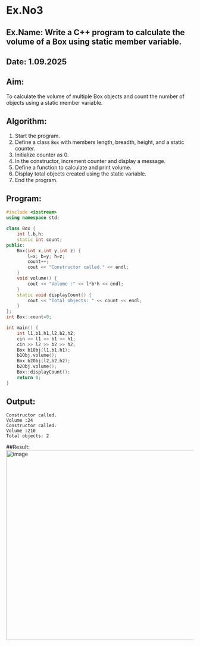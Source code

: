 # Ex.No3
## Ex.Name: Write a C++ program to calculate the volume of a Box using static member variable.
## Date: 1.09.2025

## Aim:
To calculate the volume of multiple Box objects and count the number of objects using a static member variable.

## Algorithm:
1. Start the program.  
2. Define a class `Box` with members length, breadth, height, and a static counter.  
3. Initialize counter as 0.  
4. In the constructor, increment counter and display a message.  
5. Define a function to calculate and print volume.  
6. Display total objects created using the static variable.  
7. End the program.  

## Program:
```cpp
#include <iostream>
using namespace std;

class Box {
    int l,b,h;
    static int count;
public:
    Box(int x,int y,int z) {
        l=x; b=y; h=z;
        count++;
        cout << "Constructor called." << endl;
    }
    void volume() {
        cout << "Volume :" << l*b*h << endl;
    }
    static void displayCount() {
        cout << "Total objects: " << count << endl;
    }
};
int Box::count=0;

int main() {
    int l1,b1,h1,l2,b2,h2;
    cin >> l1 >> b1 >> h1;
    cin >> l2 >> b2 >> h2;
    Box b1Obj(l1,b1,h1);
    b1Obj.volume();
    Box b2Obj(l2,b2,h2);
    b2Obj.volume();
    Box::displayCount();
    return 0;
}
```



## Output:
```
Constructor called.
Volume :24
Constructor called.
Volume :210
Total objects: 2
```

##Result:
<img width="860" height="511" alt="image" src="https://github.com/user-attachments/assets/b8f55323-3254-4ebe-9aea-135ab91a58ab" />

